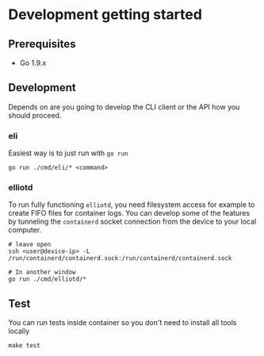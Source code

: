 # Development getting started
## Prerequisites
- Go 1.9.x

## Development
Depends on are you going to develop the CLI client or the API how you should proceed.

### eli
Easiest way is to just run with `go run`
```
go run ./cmd/eli/* <command>
```

### elliotd
To run fully functioning `elliotd`, you need filesystem access for example to create FIFO files for container logs.
You can develop some of the features by tunneling the `containerd` socket connection from the device to your local computer.

```
# leave open
ssh <user@device-ip> -L /run/containerd/containerd.sock:/run/containerd/containerd.sock

# In another window
go run ./cmd/elliotd/* 
```

## Test
You can run tests inside container so you don't need to install all tools locally
```
make test
```
